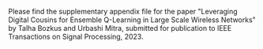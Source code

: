 Please find the supplementary appendix file for the paper "Leveraging Digital Cousins for Ensemble Q-Learning in Large Scale Wireless Networks" by Talha Bozkus and Urbashi Mitra, submitted for publication to IEEE Transactions on Signal Processing, 2023.
